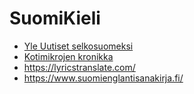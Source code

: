# SuomiKieli

- [Yle Uutiset selkosuomeksi](https://areena.yle.fi/podcastit/1-50309762)
- [Kotimikrojen kronikka](https://areena.yle.fi/podcastit/1-50911581)
- https://lyricstranslate.com/
- https://www.suomienglantisanakirja.fi/
